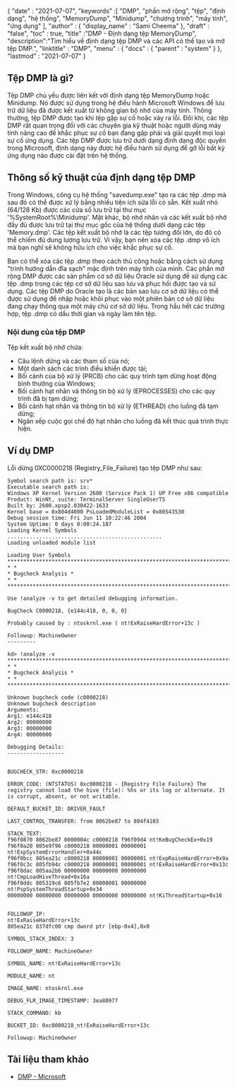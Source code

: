 {
  "date" : "2021-07-07",
  "keywords" :[ "DMP", "phần mở rộng", "tệp", "định dạng", "hệ thống", "MemoryDump", "Minidump", "chương trình", "máy tính", "ứng dụng" ],
  "author" : {
    "display_name" : "Sami Cheema"
},
  "draft" : "false",
  "toc" : true,
  "title" :"DMP - Định dạng tệp MemoryDump",
  "description":"Tìm hiểu về định dạng tệp DMP và các API có thể tạo và mở tệp DMP.",
  "linktitle" : "DMP",
  "menu" : {
    "docs" : {
      "parent" : "system"
}
},
  "lastmod" : "2021-07-07"
}

## Tệp DMP là gì? ##

Tệp DMP chủ yếu được liên kết với định dạng tệp MemoryDump hoặc Minidump. Nó được sử dụng trong hệ điều hành Microsoft Windows để lưu trữ dữ liệu đã được kết xuất từ không gian bộ nhớ của máy tính. Thông thường, tệp DMP được tạo khi tệp gặp sự cố hoặc xảy ra lỗi. Đôi khi, các tệp DMP rất quan trọng đối với các chuyên gia kỹ thuật hoặc người dùng máy tính nâng cao để khắc phục sự cố bạn đang gặp phải và giải quyết mọi loại sự cố ứng dụng. Các tệp DMP được lưu trữ dưới dạng định dạng độc quyền trong Microsoft, định dạng này được hệ điều hành sử dụng để gỡ lỗi bất kỳ ứng dụng nào được cài đặt trên hệ thống.


## Thông số kỹ thuật của định dạng tệp DMP

Trong Windows, công cụ hệ thống "savedump.exe" tạo ra các tệp .dmp mà sau đó có thể được xử lý bằng nhiều tiện ích sửa lỗi có sẵn. Kết xuất nhỏ (64/128 Kb) được các cửa sổ lưu trữ tại thư mục '%SystemRoot%\Minidump'. Mặt khác, bộ nhớ nhân và các kết xuất bộ nhớ đầy đủ được lưu trữ tại thư mục gốc của hệ thống dưới dạng các tệp 'Memory.dmp'. Các tệp kết xuất bộ nhớ là các tệp tương đối lớn, do đó có thể chiếm đủ dung lượng lưu trữ. Vì vậy, bạn nên xóa các tệp .dmp vô ích mà bạn nghĩ sẽ không hữu ích cho việc khắc phục sự cố.

Bạn có thể xóa các tệp .dmp theo cách thủ công hoặc bằng cách sử dụng "trình hướng dẫn đĩa sạch" mặc định trên máy tính của mình. Các phần mở rộng DMP được các sản phẩm cơ sở dữ liệu Oracle sử dụng để sử dụng các tệp .dmp trong các tệp cơ sở dữ liệu sao lưu và phục hồi được tạo và sử dụng. Các tệp DMP do Oracle tạo là các bản sao lưu cơ sở dữ liệu có thể được sử dụng để nhập hoặc khôi phục vào một phiên bản cơ sở dữ liệu đang chạy thông qua một máy chủ cơ sở dữ liệu. Trong hầu hết các trường hợp, tệp .dmp có dấu thời gian và ngày làm tên tệp.

### Nội dung của tệp DMP

Tệp kết xuất bộ nhớ chứa:

* Câu lệnh dừng và các tham số của nó;
* Một danh sách các trình điều khiển được tải;
* Bối cảnh của bộ xử lý (PRCB) cho các quy trình tạm dừng hoạt động bình thường của Windows;
* Bối cảnh hạt nhân và thông tin bộ xử lý (EPROCESSES) cho các quy trình đã bị tạm dừng;
* Bối cảnh hạt nhân và thông tin bộ xử lý (ETHREAD) cho luồng đã tạm dừng;
* Ngăn xếp cuộc gọi chế độ hạt nhân cho luồng đã kết thúc quá trình thực hiện.


## Ví dụ DMP

Lỗi dừng 0XC0000218 (Registry_File_Failure) tạo tệp DMP như sau:

```
Symbol search path is: srv*
Executable search path is:
Windows XP Kernel Version 2600 (Service Pack 1) UP Free x86 compatible
Product: WinNt, suite: TerminalServer SingleUserTS
Built by: 2600.xpsp2.030422-1633
Kernel base = 0x804d4000 PsLoadedModuleList = 0x80543530
Debug session time: Fri Jun 11 10:22:46 2004
System Uptime: 0 days 0:00:24.187
Loading Kernel Symbols
.................................................
Loading unloaded module list

Loading User Symbols
*******************************************************************************
* *
* Bugcheck Analysis *
* *
*******************************************************************************

Use !analyze -v to get detailed debugging information.

BugCheck C0000218, {e144c418, 0, 0, 0}

Probably caused by : ntoskrnl.exe ( nt!ExRaiseHardError+13c )

Followup: MachineOwner
---------

kd> !analyze -v
*******************************************************************************
* *
* Bugcheck Analysis *
* *
*******************************************************************************

Unknown bugcheck code (c0000218)
Unknown bugcheck description
Arguments:
Arg1: e144c418
Arg2: 00000000
Arg3: 00000000
Arg4: 00000000

Debugging Details:
------------------


BUGCHECK_STR: 0xc0000218

ERROR_CODE: (NTSTATUS) 0xc0000218 - {Registry File Failure} The registry cannot load the hive (file): %hs or its log or alternate. It is corrupt, absent, or not writable.

DEFAULT_BUCKET_ID: DRIVER_FAULT

LAST_CONTROL_TRANSFER: from 8062be87 to 804f4103

STACK_TEXT:
f96f0870 8062be87 0000004c c0000218 f96f09d4 nt!KeBugCheckEx+0x19
f96f0a20 805e9f96 c0000218 00000001 00000001 nt!ExpSystemErrorHandler+0x44c
f96f0bcc 805ea21c c0000218 00000001 00000001 nt!ExpRaiseHardError+0x9a
f96f0c3c 805fb94c c0000218 00000001 00000001 nt!ExRaiseHardError+0x13c
f96f0dac 805aa2b6 00000000 00000000 00000000 nt!CmpLoadHiveThread+0x16a
f96f0ddc 805319c6 805fb7e2 00000001 00000000 nt!PspSystemThreadStartup+0x34
00000000 00000000 00000000 00000000 00000000 nt!KiThreadStartup+0x16


FOLLOWUP_IP:
nt!ExRaiseHardError+13c
805ea21c 837dfc00 cmp dword ptr [ebp-0x4],0x0

SYMBOL_STACK_INDEX: 3

FOLLOWUP_NAME: MachineOwner

SYMBOL_NAME: nt!ExRaiseHardError+13c

MODULE_NAME: nt

IMAGE_NAME: ntoskrnl.exe

DEBUG_FLR_IMAGE_TIMESTAMP: 3ea80977

STACK_COMMAND: kb

BUCKET_ID: 0xc0000218_nt!ExRaiseHardError+13c

Followup: MachineOwner

```

## Tài liệu tham khảo ##

* [DMP - Microsoft](https://learn.microsoft.com/en-us/troubleshoot/windows-client/performance/read-small-memory-dump-file)

